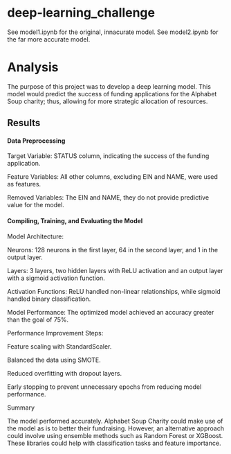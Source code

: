 # deep-learning_challenge
See model1.ipynb for the original, innacurate model. See model2.ipynb for the far more accurate model.

# Analysis

The purpose of this project was to develop a deep learning model. This model would predict the success of funding applications for the Alphabet Soup charity; thus, allowing for more strategic allocation of resources.

## Results

#### Data Preprocessing

Target Variable: STATUS column, indicating the success of the funding application.

Feature Variables: All other columns, excluding EIN and NAME, were used as features.

Removed Variables: The EIN and NAME, they do not provide predictive value for the model.

#### Compiling, Training, and Evaluating the Model

Model Architecture:

Neurons: 128 neurons in the first layer, 64 in the second layer, and 1 in the output layer.

Layers: 3 layers, two hidden layers with ReLU activation and an output layer with a sigmoid activation function.

Activation Functions: ReLU handled non-linear relationships, while sigmoid handled binary classification.

Model Performance: The optimized model achieved an accuracy greater than the goal of 75%.

Performance Improvement Steps:

Feature scaling with StandardScaler.

Balanced the data using SMOTE.

Reduced overfitting with dropout layers.

Early stopping to prevent unnecessary epochs from reducing model performance.

Summary

The model performed accurately. Alphabet Soup Charity could make use of the model as is to better their fundraising. However, an alternative approach could involve using ensemble methods such as Random Forest or XGBoost. These libraries could help with classification tasks and feature importance.
